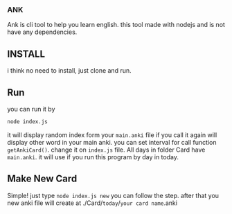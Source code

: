 ### ANK
Ank is cli tool to help you learn english.
this tool made with nodejs and is not have any dependencies.

## INSTALL

i think no need to install, just clone and run.

## Run
you can run it by 
```bash 
node index.js   
```
it will display random index form your `main.anki` file
if you call it again will display other word in your main anki. 
you can set interval for call function `getAnkiCard()`. change it on `index.js` file.
All days in folder Card have `main.anki`. it will use if you run this program by day in today.

## Make New Card 

Simple! just type `node index.js new`
you can follow the step. 
after that you new anki file will create at ./Card/`today`/`your card name`.anki



